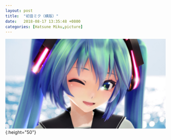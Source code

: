 ```yaml
---
layout: post
title:  "初音ミク（横版）"
date:   2018-08-17 13:35:48 +0800
categories: [Hatsune Miku,picture]
---
```

![Miku_2](https://github.com/happyzhao1996/happyzhao1996.github.io/raw/master/_posts/images/Miku_l.jpg){:height="50"}
